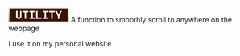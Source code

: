 <img src="../Assets/Utility_Badge.png" height=30>
A function to smoothly scroll to anywhere on the webpage

I use it on my personal website
